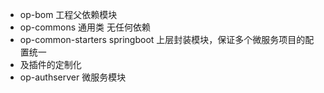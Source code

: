* op-bom 工程父依赖模块
* op-commons 通用类 无任何依赖
* op-common-starters springboot 上层封装模块，保证多个微服务项目的配置统一
* 及插件的定制化
* op-authserver 微服务模块
